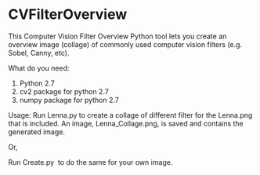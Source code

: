 # CVFilterOverview
This Computer Vision Filter Overview Python tool lets you create an overview image (collage) of commonly used
computer vision filters (e.g. Sobel, Canny, etc).

What do you need:
1) Python 2.7
2) cv2 package for python 2.7
3) numpy package for python 2.7

Usage:
Run Lenna.py to create a collage of different filter for the Lenna.png that is included. An image, Lenna_Collage.png,
is saved and contains the generated image.

Or,

Run Create.py <image> to do the same for your own image.
